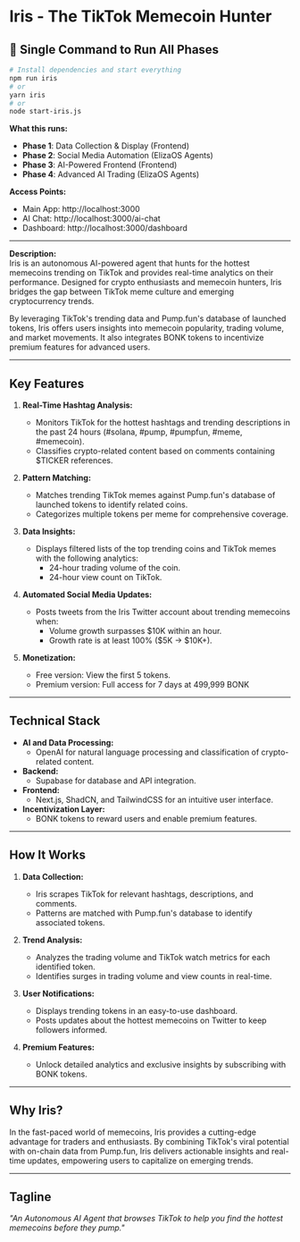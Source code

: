 # Iris - The TikTok Memecoin Hunter

## 🚀 **Single Command to Run All Phases**

```bash
# Install dependencies and start everything
npm run iris
# or
yarn iris
# or
node start-iris.js
```

**What this runs:**
- **Phase 1**: Data Collection & Display (Frontend)
- **Phase 2**: Social Media Automation (ElizaOS Agents)  
- **Phase 3**: AI-Powered Frontend (Frontend)
- **Phase 4**: Advanced AI Trading (ElizaOS Agents)

**Access Points:**
- Main App: http://localhost:3000
- AI Chat: http://localhost:3000/ai-chat
- Dashboard: http://localhost:3000/dashboard

---

**Description:**  
Iris is an autonomous AI-powered agent that hunts for the hottest memecoins trending on TikTok and provides real-time analytics on their performance. Designed for crypto enthusiasts and memecoin hunters, Iris bridges the gap between TikTok meme culture and emerging cryptocurrency trends.

By leveraging TikTok's trending data and Pump.fun's database of launched tokens, Iris offers users insights into memecoin popularity, trading volume, and market movements. It also integrates BONK tokens to incentivize premium features for advanced users.

---

## Key Features

1. **Real-Time Hashtag Analysis:**

   - Monitors TikTok for the hottest hashtags and trending descriptions in the past 24 hours (#solana, #pump, #pumpfun, #meme, #memecoin).
   - Classifies crypto-related content based on comments containing $TICKER references.

2. **Pattern Matching:**

   - Matches trending TikTok memes against Pump.fun's database of launched tokens to identify related coins.
   - Categorizes multiple tokens per meme for comprehensive coverage.

3. **Data Insights:**

   - Displays filtered lists of the top trending coins and TikTok memes with the following analytics:
     - 24-hour trading volume of the coin.
     - 24-hour view count on TikTok.

4. **Automated Social Media Updates:**

   - Posts tweets from the Iris Twitter account about trending memecoins when:
     - Volume growth surpasses $10K within an hour.
     - Growth rate is at least 100% ($5K → $10K+).

5. **Monetization:**
   - Free version: View the first 5 tokens.
   - Premium version: Full access for 7 days at 499,999 BONK

---

## Technical Stack

- **AI and Data Processing:**
  - OpenAI for natural language processing and classification of crypto-related content.
- **Backend:**
  - Supabase for database and API integration.
- **Frontend:**
  - Next.js, ShadCN, and TailwindCSS for an intuitive user interface.
- **Incentivization Layer:**
  - BONK tokens to reward users and enable premium features.

---

## How It Works

1. **Data Collection:**

   - Iris scrapes TikTok for relevant hashtags, descriptions, and comments.
   - Patterns are matched with Pump.fun's database to identify associated tokens.

2. **Trend Analysis:**

   - Analyzes the trading volume and TikTok watch metrics for each identified token.
   - Identifies surges in trading volume and view counts in real-time.

3. **User Notifications:**

   - Displays trending tokens in an easy-to-use dashboard.
   - Posts updates about the hottest memecoins on Twitter to keep followers informed.

4. **Premium Features:**
   - Unlock detailed analytics and exclusive insights by subscribing with BONK tokens.

---

## Why Iris?

In the fast-paced world of memecoins, Iris provides a cutting-edge advantage for traders and enthusiasts. By combining TikTok's viral potential with on-chain data from Pump.fun, Iris delivers actionable insights and real-time updates, empowering users to capitalize on emerging trends.

---

## Tagline

_"An Autonomous AI Agent that browses TikTok to help you find the hottest memecoins before they pump."_

